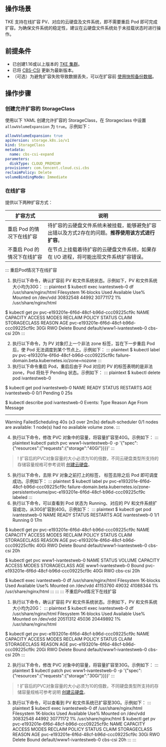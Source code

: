 ## 操作场景

TKE 支持在线扩容 PV、对应的云硬盘及文件系统，即不需要重启 Pod 即可完成扩容。为确保文件系统的稳定性，建议在云硬盘文件系统处于未挂载状态时进行操作。


## 前提条件

- 已创建1.16或以上版本的 [TKE 集群](https://cloud.tencent.com/document/product/457/32189)。
- 已将 [CBS-CSI](https://github.com/TencentCloud/kubernetes-csi-tencentcloud/blob/master/docs/README_CBS.md) 更新为最新版本。
- （可选）为避免扩容失败导致数据丢失，可以在扩容前 [使用快照备份数据](https://cloud.tencent.com/document/product/457/67080)。


## 操作步骤

### 创建允许扩容的 StorageClass

使用以下 YAML 创建允许扩容的 StorageClass，在 Storageclass 中设置 `allowVolumeExpansion` 为 `true`。示例如下：

```yaml
allowVolumeExpansion: true
apiVersion: storage.k8s.io/v1
kind: StorageClass
metadata:
  name: cbs-csi-expand
parameters:
  diskType: CLOUD_PREMIUM
provisioner: com.tencent.cloud.csi.cbs
reclaimPolicy: Delete
volumeBindingMode: Immediate
```


### 在线扩容

提供以下两种扩容方式：

| 扩容方式                    | 说明                                                         |
| --------------------------- | ------------------------------------------------------------ |
| 重启 Pod 的情况下在线扩容   | 待扩容的云硬盘文件系统未被挂载，能够避免扩容出错以及方式2存在的问题。**推荐使用该方式进行扩容**。  |
| 不重启 Pod 的情况下在线扩容 | 在节点上挂载着待扩容的云硬盘文件系统，如果存在 I/O 进程，将可能出现文件系统扩容错误。  |



<dx-tabs>
::: 重启Pod情况下在线扩容

1. 执行以下命令，确认扩容前 PV 和文件系统状态。示例如下，PV 和文件系统大小均为30G：
   <dx-codeblock>
   ::: plaintext
   $ kubectl exec ivantestweb-0 df /usr/share/nginx/html
   Filesystem     1K-blocks  Used Available Use% Mounted on
   /dev/vdd        30832548 44992  30771172   1% /usr/share/nginx/html

$ kubectl get pv pvc-e193201e-6f6d-48cf-b96d-ccc09225cf9c 
NAME                                       CAPACITY   ACCESS MODES   RECLAIM POLICY   STATUS   CLAIM                        STORAGECLASS   REASON   AGE
pvc-e193201e-6f6d-48cf-b96d-ccc09225cf9c   30Gi       RWO            Delete           Bound    default/www1-ivantestweb-0   cbs-csi                 20h
:::
</dx-codeblock>

2. 执行以下命令，为 PV 对象打上一个非法 zone 标签，旨在下一步重启 Pod 后，使 Pod 无法调度到某个节点上。示例如下：
   <dx-codeblock>
   ::: plaintext
   $ kubectl label pv pvc-e193201e-6f6d-48cf-b96d-ccc09225cf9c failure-domain.beta.kubernetes.io/zone=nozone
   :::
   </dx-codeblock>
3. 执行以下命令重启 Pod，重启后由于 Pod 对应的 PV 的标签表明的是非法 zone，Pod 将处于 Pending 状态。示例如下：
   <dx-codeblock>
   ::: plaintext
   $ kubectl delete pod ivantestweb-0

$ kubectl get pod ivantestweb-0
NAME            READY   STATUS    RESTARTS   AGE
ivantestweb-0   0/1     Pending   0          25s

$ kubectl describe pod ivantestweb-0
Events:
  Type     Reason            Age                 From               Message

----     ------            ----                ----               -------

  Warning  FailedScheduling  40s (x3 over 2m3s)  default-scheduler  0/1 nodes are available: 1 node(s) had no available volume zone.
:::
</dx-codeblock>

4. 执行以下命令，修改 PVC 对象中的容量，将容量扩容至40G。示例如下：
   <dx-codeblock>
   ::: plaintext
   kubectl patch pvc www1-ivantestweb-0 -p '{"spec":{"resources":{"requests":{"storage":"40Gi"}}}}'
   :::
   </dx-codeblock>

>! 扩容后的PVC对象容量的大小必须为10的倍数，不同云硬盘类型所支持的存储容量规格可参考说明 [创建云硬盘](https://cloud.tencent.com/document/product/362/5744#.E6.93.8D.E4.BD.9C.E6.AD.A5.E9.AA.A4)。

5. 执行以下命令，去除 PV 对象之前打上的标签， 标签去除之后 Pod 即可调度成功。示例如下：
   <dx-codeblock>
   ::: plaintext
   $ kubectl label pv pvc-e193201e-6f6d-48cf-b96d-ccc09225cf9c failure-domain.beta.kubernetes.io/zone-
   persistentvolume/pvc-e193201e-6f6d-48cf-b96d-ccc09225cf9c labeled
   :::
   </dx-codeblock>
6. 执行以下命令，可以查看到 Pod 状态为 Running、对应的 PV 和文件系统扩容成功，从30G扩容到40G。示例如下：
   <dx-codeblock>
   ::: plaintext
   $ kubectl get pod ivantestweb-0
   NAME            READY   STATUS    RESTARTS   AGE
   ivantestweb-0   1/1     Running   0          17m

$ kubectl get pv pvc-e193201e-6f6d-48cf-b96d-ccc09225cf9c
NAME                                       CAPACITY   ACCESS MODES   RECLAIM POLICY   STATUS   CLAIM                        STORAGECLASS   REASON   AGE
pvc-e193201e-6f6d-48cf-b96d-ccc09225cf9c   40Gi       RWO            Delete           Bound    default/www1-ivantestweb-0   cbs-csi                 20h

$ kubectl get pvc www1-ivantestweb-0
NAME                 STATUS   VOLUME                                     CAPACITY   ACCESS MODES   STORAGECLASS   AGE
www1-ivantestweb-0   Bound    pvc-e193201e-6f6d-48cf-b96d-ccc09225cf9c   40Gi       RWO            cbs-csi        20h

$ kubectl exec ivantestweb-0 df /usr/share/nginx/html
Filesystem     1K-blocks  Used Available Use% Mounted on
/dev/vdd        41153760 49032  41088344   1% /usr/share/nginx/html
:::
</dx-codeblock>
:::
::: 不重启Pod情况下在线扩容

1. 执行以下命令，确认扩容前 PV 和文件系统状态。示例如下，PV 和文件系统大小均为20G：
   <dx-codeblock>
   ::: plaintext
   $ kubectl exec ivantestweb-0 df /usr/share/nginx/html
   Filesystem     1K-blocks  Used Available Use% Mounted on
   /dev/vdd        20511312 45036  20449892   1% /usr/share/nginx/html

$ kubectl get pv pvc-e193201e-6f6d-48cf-b96d-ccc09225cf9c
NAME                                       CAPACITY   ACCESS MODES   RECLAIM POLICY   STATUS   CLAIM                        STORAGECLASS   REASON   AGE
pvc-e193201e-6f6d-48cf-b96d-ccc09225cf9c   20Gi       RWO            Delete           Bound    default/www1-ivantestweb-0   cbs-csi                 20h
:::
</dx-codeblock>

2. 执行以下命令，修改 PVC 对象中的容量，将容量扩容至30G。示例如下：
   <dx-codeblock>
   ::: plaintext
   $ kubectl patch pvc www1-ivantestweb-0 -p '{"spec":{"resources":{"requests":{"storage":"30Gi"}}}}'
   :::
   </dx-codeblock>

>! 扩容后的PVC对象容量的大小必须为10的倍数，不同硬盘类型所支持的存储容量规格可参考说明 [创建云硬盘](https://cloud.tencent.com/document/product/362/5744#.E6.93.8D.E4.BD.9C.E6.AD.A5.E9.AA.A4)。

3. 执行以下命令，可以查看到 PV 和文件系统已扩容至30G。示例如下：
   <dx-codeblock>
   ::: plaintext
   $ kubectl exec ivantestweb-0 df /usr/share/nginx/html
   Filesystem     1K-blocks  Used Available Use% Mounted on
   /dev/vdd        30832548 44992  30771172   1% /usr/share/nginx/html
   $ kubectl get pv pvc-e193201e-6f6d-48cf-b96d-ccc09225cf9c
   NAME                                       CAPACITY   ACCESS MODES   RECLAIM POLICY   STATUS   CLAIM                        STORAGECLASS   REASON   AGE
   pvc-e193201e-6f6d-48cf-b96d-ccc09225cf9c   30Gi       RWO            Delete           Bound    default/www1-ivantestweb-0   cbs-csi                 20h
   :::
   </dx-codeblock>
   :::
   </dx-codeblock>
   </dx-tabs>





